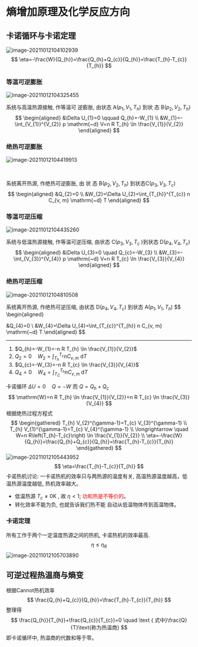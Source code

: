 # 熵增加原理及化学反应方向

## 卡诺循环与卡诺定理

![image-20211012104102939](image/image-20211012104102939.png)
$$
\eta=-\frac{W}{Q_{h}}=\frac{Q_{h}+Q_{c}}{Q_{h}}=\frac{T_{h}-T_{c}}{T_{h}}
$$

### 等温可逆膨胀

![image-20211012104325455](image/image-20211012104325455.png)

系统与高温热源接触, 作等温可 逆膨胀, 由状态 $\mathrm{A}\left(p_{1}, V_{1}, T_{h}\right)$ 到状 态 $\mathrm{B}\left(p_{2}, V_{2}, T_{h}\right)$
$$
\begin{aligned}
&\Delta U_{1}=0 \qquad Q_{h}=-W_{1} \\
&W_{1}=-\int_{V_{1}}^{V_{2}} p \mathrm{~d} V=n R T_{h} \ln \frac{V_{1}}{V_{2}}
\end{aligned}
$$

### 绝热可逆膨胀

![image-20211012104419913](image/image-20211012104419913.png)

​	

系统离开热源, 作绝热可逆膨胀, 由 状 态 $\mathrm{B}\left(p_{2}, V_{2}, T_{h}\right)$ 到状态$\mathrm{C}\left(p_{3}, V_{3}, T_{c}\right)$
$$
\begin{aligned}
&Q_{2}=0 \\
&W_{2}=\Delta U_{2}=\int_{T_{h}}^{T_{c}} n C_{v, m} \mathrm{~d} T
\end{aligned}
$$


### 等温可逆压缩

![image-20211012104435260](image/image-20211012104435260.png)

系统与低温热源接触, 作等温可逆压缩, 由状态 $\mathrm{C}\left(p_{3}, V_{3}, T_{c}\right.$ )到状态 $\mathrm{D}( \left.p_{4}, V_{4}, T_{c}\right)$
$$
\begin{aligned}
&\Delta U_{3}=0 \quad Q_{c}=-W_{3} \\
&W_{3}=-\int_{V_{3}}^{V_{4}} p \mathrm{~d} V=n R T_{c} \ln \frac{V_{3}}{V_{4}}
\end{aligned}
$$

### 绝热可逆压缩

![image-20211012104810508](image/image-20211012104810508.png)

系统离开热源, 作绝热可逆压缩, 由状态 $\mathrm{D}\left(p_{4}, V_{4}, T_{c}\right)$ 到状态 $\mathrm{A}\left(p_{1}, V_{1}, T_{h}\right)$
$$
\begin{aligned}

&Q_{4}=0 \\
&W_{4}=\Delta U_{4}=\int_{T_{c}}^{T_{h}} n C_{v, m} \mathrm{~d} T
\end{aligned}
$$

---

1. $Q_{h}=-W_{1}=-n R T_{h} \ln \frac{V_{1}}{V_{2}}$
2. $Q_{2}=0 \quad W_{2}=\int_{T_{h}}^{T_{c}} n C_{v, m} \mathrm{~d} T$
3. $Q_{c}=-W_{3}=-n R T_{c} \ln \frac{V_{3}}{V_{4}}$
4. $Q_{4}=0 \quad W_{4}=\int_{T_{C}}^{T_{h}} n C_{v, m} \mathrm{~d} T$

卡诺循环 $\Delta U=0 \quad Q=-W$
而 $Q=Q_{h}+Q_{c}$
$$
\mathrm{W}=n R T_{h} \ln \frac{V_{1}}{V_{2}}+n R T_{c} \ln \frac{V_{3}}{V_{4}}
$$
根据绝热过程方程式
$$
\begin{gathered}
T_{h} V_{2}^{\gamma-1}=T_{c} V_{3}^{\gamma-1} \\
T_{h} V_{1}^{\gamma-1}=T_{c} V_{4}^{\gamma-1} \\
\longrightarrow \quad W=n R\left(T_{h}-T_{c}\right) \ln \frac{V_{1}}{V_{2}} \\
\eta=-\frac{W}{Q_{h}}=\frac{Q_{h}+Q_{c}}{Q_{h}}=\frac{T_{h}-T_{c}}{T_{h}}
\end{gathered}
$$
![image-20211012105443952](image/image-20211012105443952.png)
$$
\eta=\frac{T_{h}-T_{c}}{T_{h}}
$$
卡诺热机讨论:
一卡诺热机的效率只与两热源的温度有关, 高温热源温度越高，低温热源温度越低, 热机效率越大。
- 低温热源 $T_{c} \neq 0\mathrm{K}$ , 故 $\eta<1$; <font color=ee0000>功和热是不等价的</font>。
- 转化效率不能为负, 也就告诉我们热不能 自动从低温物体传到高温物体。

### 卡诺定理

所有工作于两个一定温度热源之间的热机, 卡诺热机的效率最高.
$$
\eta\leq\eta_R
$$
![image-20211012105703890](image/image-20211012105703890.png)

## 可逆过程热温商与熵变

根据Cannot热机效率
$$
\frac{Q_{h}+Q_{c}}{Q_{h}}=\frac{T_{h}-T_{c}}{T_{h}}
$$
整理得
$$
\frac{Q_{h}}{T_{h}}+\frac{Q_{c}}{T_{c}}=0 \quad \text { 式中}\frac{Q}{T}\text{称为热温商}
$$
即卡诺循环中, 热温商的代数和等于零。

